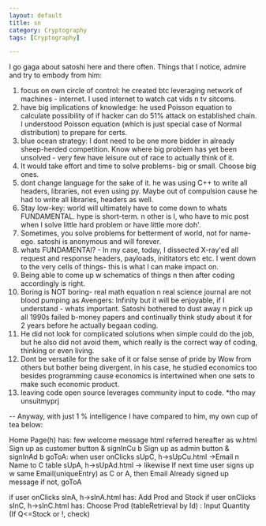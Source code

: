 ```yaml
---
layout: default
title: sn
category: Cryptography
tags: [Cryptography]

---
```


I go gaga about satoshi here and there often.
Things that I notice, admire and try to embody from him:

1. focus on own circle of control: he created btc leveraging network of machines - internet. I used internet to watch cat vids n tv sitcoms.
2. have big implications of knowledge: he used Poisson equation to calculate possibility of if hacker can do 51% attack on established chain. I understood Poisson equation (which is just special case of Normal distribution) to prepare for certs.
3. blue ocean strategy: I dont need to be one more bidder in already sheep-herded competition. Know where big problem has yet been unsolved - very few have leisure out of race to actually think of it.
4. It would take effort and time to solve problems- big or small. Choose big ones.
5. dont change language for the sake of it. he was using C++ to write all headers, libraries, not even using py. Maybe out of compulsion cause he had to write all libraries, headers as well.
6. Stay low-key: world will ultimately have to come down to whats FUNDAMENTAL. hype is short-term. n other is I, who have to mic post when I solve little hard problem or have little more doh'.
7. Sometimes, you solve problems for betterment of world, not for name-ego. satoshi is anonymous and will forever.
8. whats FUNDAMENTAl? - In my case, today, I dissected X-ray'ed all request and response headers, payloads, inititators etc etc. I went down to the very cells of things- this is what I can make impact on.
9. Being able to come up w schematics of things n then after coding accordingly is right.
10. Boring is NOT boring- real math equation n real science journal are not blood pumping as Avengers: Infinity but it will be enjoyable, if I understand - whats important. Satoshi bothered to dust away n pick up all 1990s failed b-money papers and continually think study about it for 2 years before he actually begaan coding.
11. He did not look for complicated solutions when simple could do the job, but he also did not avoid them, which really is the correct way of coding, thinking or even living.
12. Dont be versatile for the sake of it or false sense of pride by Wow from others but bother being divergent. in his case, he studied economics too besides programming cause economics is intertwined when one sets to make such economic product.
13. leaving code open source leverages community input to code. *tho may unsuitmyprj
    

--
Anyway, with just 1 % intelligence I have compared to him, my own cup of tea below:

Home Page(h) has: few welcome message html referred hereafter as w.html
                                   Sign up as customer button & signInCu b
                                   Sign up as admin button & signInAd b
goToA: when user onClicks sUpC, h->sUpCu.html ->Email n Name to C table
                                                 sUpA, h->sUpAd.html -> likewise
If next time user signs up w same Email(uniqueEntry) as C or A, then Email Already signed up message
if not, goToA

if user onClicks sInA, h->sInA.html has: Add Prod and Stock
if user onClicks sInC, h->sInC.html has: Choose Prod (tableRetrieval by Id)
                                                                   : Input Quantity
                                                                     (If Q<=Stock or !, check)


    
    
 
